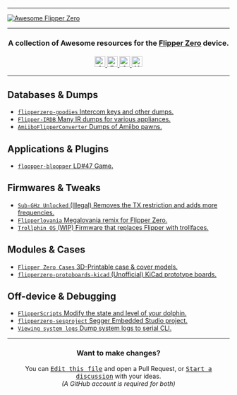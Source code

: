 <hr>
<a href="https://github.com/djsime1/awesome-flipperzero">
  <img src="https://user-images.githubusercontent.com/8518150/158502722-2532719c-a680-4405-b230-d45474a5decd.png" align="center" alt="Awesome Flipper Zero" title="Awesome Flipper Zero">
</a>

<hr>
<h3 align="center">
  A collection of Awesome resources for the <a href="https://flipperzero.one">Flipper Zero</a> device.<br><br>
  <a href="#">
    <img src="https://awesome.re/badge.svg" alt="Awesome" height=24>
    <img src="https://img.shields.io/badge/Powered%20by-Dolphins-blue" alt="Powered by dolphins" height=24>
    <img src="https://img.shields.io/badge/Approved%20by-Lurat-brightgreen" alt="Approved by Lurat" height=24 title="Lurat is my Flipper">
    <img src="https://img.shields.io/badge/Hack-The%20Planet-orange" alt="Hack the planet" height=24>
  </a>
</h3>
<hr>

<!-- DO NOT MODIFY ABOVE -->

## Databases & Dumps
- [`flipperzero-goodies` Intercom keys and other dumps.](https://github.com/wetox-team/flipperzero-goodies)
- [`Flipper-IRDB` Many IR dumps for various appliances.](https://github.com/Lucaslhm/Flipper-IRDB)
- [`AmiiboFlipperConverter` Dumps of Amiibo pawns.](https://github.com/Lucaslhm/AmiiboFlipperConverter/tree/377a55ab84040ff1054bb5985c4c40574b6bae3b)

## Applications & Plugins
- [`floopper-bloopper` LD#47 Game.](https://github.com/glitchcore/floopper-bloopper)

## Firmwares & Tweaks
- [`Sub-GHz Unlocked` (Illegal) Removes the TX restriction and adds more frequencies.](https://github.com/MuddledBox/flipperzero-firmware/tree/allow_tx_more_freqs)
- [`Flipperlovania` Megalovania remix for Flipper Zero.](https://github.com/simsnet/flipperzero-firmware/tree/flipperlovania-custom-music)
- [`Trollphin OS` (WIP) Firmware that replaces Flipper with trollfaces.](https://github.com/simsnet/flipperzero-firmware/tree/trollphin-os)

## Modules & Cases
- [`Flipper Zero Cases` 3D-Printable case & cover models.](https://github.com/MuddledBox/FlipperZeroCases)
- [`flipperzero-protoboards-kicad` (Unofficial) KiCad prototype boards.](https://github.com/lomalkin/flipperzero-protoboards-kicad)

## Off-device & Debugging
- [`FlipperScripts` Modify the state and level of your dolphin.](https://github.com/DroomOne/FlipperScripts)
- [`flipperzero-sesproject` Segger Embedded Studio project.](https://github.com/hedger/flipperzero-sesproject)
- [`Viewing system logs` Dump system logs to serial CLI.](https://gist.github.com/jaflo/50c35c46f3ecada7a18c9e5cc203a3f8)

<!-- DO NOT MODIFY BELOW -->

<hr>
<h3 align="center">Want to make changes?</h3>
<div align="center">
  You can <kbd><a href="https://github.com/djsime1/awesome-flipperzero/edit/main/README.md">Edit this file</a></kbd> and open a Pull Request,
  or <kbd><a href="https://github.com/djsime1/awesome-flipperzero/discussions">Start a discussion</a></kbd> with your ideas.<br>
  <em>(A GitHub account is required for both)</em>
</div>
